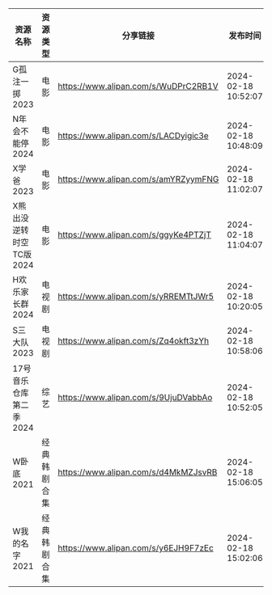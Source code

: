 | 资源名称            | 资源类型   | 分享链接                                 | 发布时间                |
| --------------- | ------ | ------------------------------------ | ------------------- |
| G孤注一掷2023       | 电影     | https://www.alipan.com/s/WuDPrC2RB1V | 2024-02-18 10:52:07 |
| N年会不能停2024      | 电影     | https://www.alipan.com/s/LACDyigic3e | 2024-02-18 10:48:09 |
| X学爸2023         | 电影     | https://www.alipan.com/s/amYRZyymFNG | 2024-02-18 11:02:07 |
| X熊出没逆转时空TC版2024 | 电影     | https://www.alipan.com/s/ggyKe4PTZjT | 2024-02-18 11:04:07 |
| H欢乐家长群2024      | 电视剧    | https://www.alipan.com/s/yRREMTtJWr5 | 2024-02-18 10:20:05 |
| S三大队2023        | 电视剧    | https://www.alipan.com/s/Zq4okft3zYh | 2024-02-18 10:58:06 |
| 17号音乐仓库第二季2024  | 综艺     | https://www.alipan.com/s/9UjuDVabbAo | 2024-02-18 10:52:05 |
| W卧底2021         | 经典韩剧合集 | https://www.alipan.com/s/d4MkMZJsvRB | 2024-02-18 15:06:05 |
| W我的名字2021       | 经典韩剧合集 | https://www.alipan.com/s/y6EJH9F7zEc | 2024-02-18 15:02:06 |
